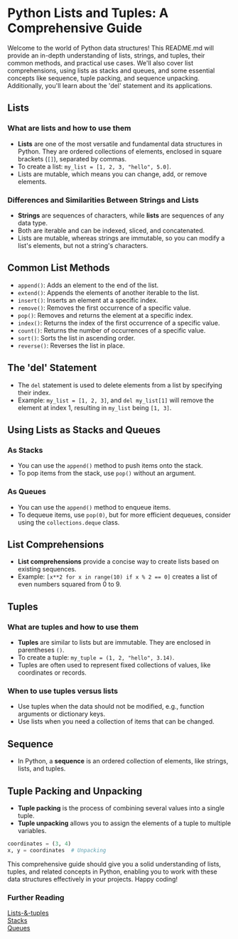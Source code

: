 # Python Lists and Tuples: A Comprehensive Guide

Welcome to the world of Python data structures! This README.md will provide an in-depth understanding of lists, strings, and tuples, their common methods, and practical use cases. We'll also cover list comprehensions, using lists as stacks and queues, and some essential concepts like sequence, tuple packing, and sequence unpacking. Additionally, you'll learn about the 'del' statement and its applications.

## Lists

### What are lists and how to use them
- **Lists** are one of the most versatile and fundamental data structures in Python. They are ordered collections of elements, enclosed in square brackets (`[]`), separated by commas.
- To create a list: `my_list = [1, 2, 3, "hello", 5.0]`.
- Lists are mutable, which means you can change, add, or remove elements.

### Differences and Similarities Between Strings and Lists
- **Strings** are sequences of characters, while **lists** are sequences of any data type.
- Both are iterable and can be indexed, sliced, and concatenated.
- Lists are mutable, whereas strings are immutable, so you can modify a list's elements, but not a string's characters.

## Common List Methods

- `append()`: Adds an element to the end of the list.
- `extend()`: Appends the elements of another iterable to the list.
- `insert()`: Inserts an element at a specific index.
- `remove()`: Removes the first occurrence of a specific value.
- `pop()`: Removes and returns the element at a specific index.
- `index()`: Returns the index of the first occurrence of a specific value.
- `count()`: Returns the number of occurrences of a specific value.
- `sort()`: Sorts the list in ascending order.
- `reverse()`: Reverses the list in place.

## The 'del' Statement

- The `del` statement is used to delete elements from a list by specifying their index.
- Example: `my_list = [1, 2, 3]`, and `del my_list[1]` will remove the element at index 1, resulting in `my_list` being `[1, 3]`.
## Using Lists as Stacks and Queues

### As Stacks
- You can use the `append()` method to push items onto the stack.
- To pop items from the stack, use `pop()` without an argument.

### As Queues
- You can use the `append()` method to enqueue items.
- To dequeue items, use `pop(0)`, but for more efficient dequeues, consider using the `collections.deque` class.

## List Comprehensions

- **List comprehensions** provide a concise way to create lists based on existing sequences.
- Example: `[x**2 for x in range(10) if x % 2 == 0]` creates a list of even numbers squared from 0 to 9.

## Tuples

### What are tuples and how to use them
- **Tuples** are similar to lists but are immutable. They are enclosed in parentheses `()`.
- To create a tuple: `my_tuple = (1, 2, "hello", 3.14)`.
- Tuples are often used to represent fixed collections of values, like coordinates or records.

### When to use tuples versus lists
- Use tuples when the data should not be modified, e.g., function arguments or dictionary keys.
- Use lists when you need a collection of items that can be changed.

## Sequence

- In Python, a **sequence** is an ordered collection of elements, like strings, lists, and tuples.

## Tuple Packing and Unpacking

- **Tuple packing** is the process of combining several values into a single tuple.
- **Tuple unpacking** allows you to assign the elements of a tuple to multiple variables.

```python
coordinates = (3, 4)
x, y = coordinates  # Unpacking
```



This comprehensive guide should give you a solid understanding of lists, tuples, and related concepts in Python, enabling you to work with these data structures effectively in your projects. Happy coding!

### Further Reading
[Lists-&-tuples](https://www.pythoncheatsheet.org/cheatsheet/lists-and-tuples)\
[Stacks](https://www.geeksforgeeks.org/stack-data-structure/)\
[Queues](https://www.geeksforgeeks.org/queue-data-structure/?ref=lbp)
